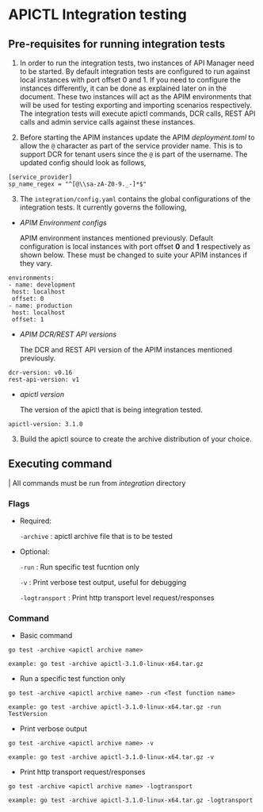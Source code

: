 # APICTL Integration testing

## Pre-requisites for running integration tests
1. In order to run the integration tests, two instances of API Manager need to be started. By default integration tests are configured to run against local instances with port offset 0 and 1. If you need to configure the instances differently, it can be done as explained later on in the document. These two instances will act as the APIM environments that will be used for testing exporting and importing scenarios respectively. The integration tests will execute apictl commands, DCR calls, REST API calls and admin service calls against these instances.

2. Before starting the APIM instances update the APIM *deployment.toml* to allow the `@` character as part of the service provider name. This is to support DCR for tenant users since the `@` is part of the username. The updated config should look as follows,

```
[service_provider]
sp_name_regex = "^[@\\sa-zA-Z0-9._-]*$"
```

3. The `integration/config.yaml` contains the global configurations of the integration tests. It currently governs the following,

- *APIM Environment configs* 

  APIM environment instances mentioned previously. Default configuration is local instances with port offset **0** and **1** respectively as shown below. These must be changed to suite your APIM instances if they vary.

 ```
 environments:
- name: development
  host: localhost
  offset: 0
- name: production
  host: localhost
  offset: 1
```
   
   

- *APIM DCR/REST API versions*

   The DCR and REST API version of the APIM instances mentioned previously.

```
dcr-version: v0.16
rest-api-version: v1
```

- *apictl version*

   The version of the apictl that is being integration tested.

```
apictl-version: 3.1.0
```   


3. Build the apictl source to create the archive distribution of your choice.


## Executing command

| All commands must be run from *integration* directory

### Flags ###

- Required:

   `-archive` :  apictl archive file that is to be tested

- Optional:

   `-run` : Run specific test fucntion only

   `-v` : Print verbose test output, useful for debugging

   `-logtransport` : Print http transport level request/responses



### Command ###

- Basic command

```
go test -archive <apictl archive name>

example: go test -archive apictl-3.1.0-linux-x64.tar.gz

```

- Run a specific test function only

```
go test -archive <apictl archive name> -run <Test function name>

example: go test -archive apictl-3.1.0-linux-x64.tar.gz -run TestVersion
```

- Print verbose output

```
go test -archive <apictl archive name> -v

example: go test -archive apictl-3.1.0-linux-x64.tar.gz -v
```

- Print http transport request/responses

```
go test -archive <apictl archive name> -logtransport

example: go test -archive apictl-3.1.0-linux-x64.tar.gz -logtransport
```